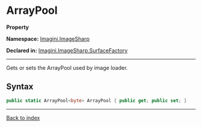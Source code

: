 # ArrayPool

**Property**

**Namespace:** [Imagini.ImageSharp](Imagini.ImageSharp.md)

**Declared in:** [Imagini.ImageSharp.SurfaceFactory](Imagini.ImageSharp.SurfaceFactory.md)

------



Gets or sets the ArrayPool used by image loader.


## Syntax

```csharp
public static ArrayPool<byte> ArrayPool { public get; public set; }
```

------

[Back to index](index.md)